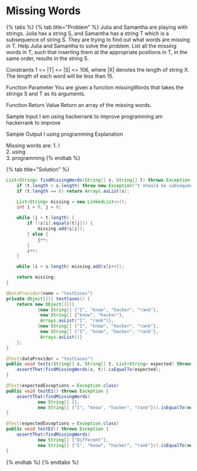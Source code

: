 # Missing Words

{% tabs %}
{% tab title="Problem" %}
Julia and Samantha are playing with strings. Julia has a string S, and Samantha has a string T which is a subsequence of string S. They are trying to find out what words are missing in T. Help Julia and Samantha to solve the problem. List all the missing words in T, such that inserting them at the appropriate positions in T, in the same order, results in the string S.

Constraints 1 &lt;= \|T\| &lt;= \|S\| &lt;= 106, where \|X\| denotes the length of string X. The length of each word will be less than 15.

Function Parameter You are given a function missingWords that takes the strings S and T as its arguments.

Function Return Value Return an array of the missing words.

Sample Input I am using hackerrank to improve programming am hackerrank to improve

Sample Output I using programming Explanation

Missing words are: 1. I  
2. using  
3. programming
{% endtab %}

{% tab title="Solution" %}
```java
List<String> findMissingWords(String[] s, String[] t) throws Exception {
    if (t.length > s.length) throw new Exception("t should be subsequence of s");
    if (t.length == 0) return Arrays.asList(s);

    List<String> missing = new LinkedList<>();
    int i = 0, j = 0;

    while (j < t.length) {
        if (!s[i].equals(t[j])) {
            missing.add(s[i]);
        } else {
            j++;
        }
        i++;
    }

    while (i < s.length) missing.add(s[i++]);

    return missing;
}

@DataProvider(name = "testCases")
private Object[][] testCases() {
    return new Object[][]{
            {new String[] {"I", "know", "hacker", "rank"},
             new String[] {"know", "hacker"},
             Arrays.asList("I", "rank")},
            {new String[] {"I", "know", "hacker", "rank"},
             new String[] {"I", "know", "hacker", "rank"},
             Arrays.asList()}
    };
}

@Test(dataProvider = "testCases")
public void tests(String[] s, String[] t, List<String> expected) throws Exception {
    assertThat(findMissingWords(s, t)).isEqualTo(expected);
}

@Test(expectedExceptions = Exception.class)
public void testE1() throws Exception {
    assertThat(findMissingWords(
            new String[] {},
            new String[] {"I", "know", "hacker", "rank"})).isEqualTo(new LinkedList<>());
}

@Test(expectedExceptions = Exception.class)
public void testE2() throws Exception {
    assertThat(findMissingWords(
            new String[] {"Different"},
            new String[] {"I", "know", "hacker", "rank"})).isEqualTo(new LinkedList<>());
}
```
{% endtab %}
{% endtabs %}

